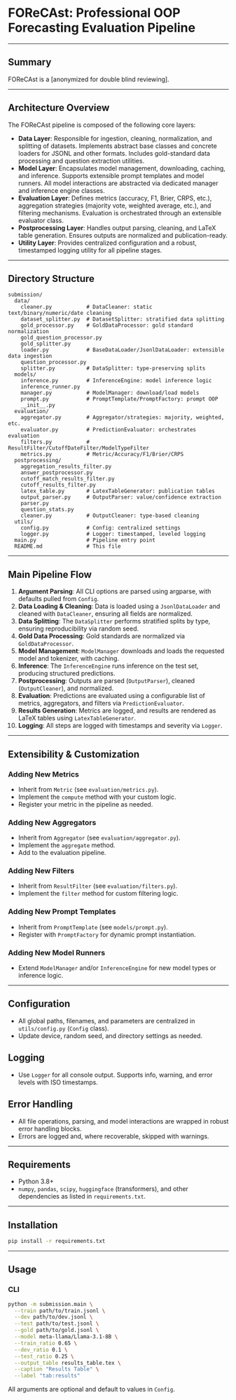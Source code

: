 # FOReCAst: Professional OOP Forecasting Evaluation Pipeline

---

## Summary

FOReCAst is a [anonymized for double blind reviewing].

---

## Architecture Overview

The FOReCAst pipeline is composed of the following core layers:

- **Data Layer**: Responsible for ingestion, cleaning, normalization, and splitting of datasets. Implements abstract base classes and concrete loaders for JSONL and other formats. Includes gold-standard data processing and question extraction utilities.
- **Model Layer**: Encapsulates model management, downloading, caching, and inference. Supports extensible prompt templates and model runners. All model interactions are abstracted via dedicated manager and inference engine classes.
- **Evaluation Layer**: Defines metrics (accuracy, F1, Brier, CRPS, etc.), aggregation strategies (majority vote, weighted average, etc.), and filtering mechanisms. Evaluation is orchestrated through an extensible evaluator class.
- **Postprocessing Layer**: Handles output parsing, cleaning, and LaTeX table generation. Ensures outputs are normalized and publication-ready.
- **Utility Layer**: Provides centralized configuration and a robust, timestamped logging utility for all pipeline stages.

---

## Directory Structure

```
submission/
  data/
    cleaner.py           # DataCleaner: static text/binary/numeric/date cleaning
    dataset_splitter.py  # DatasetSplitter: stratified data splitting
    gold_processor.py    # GoldDataProcessor: gold standard normalization
    gold_question_processor.py
    gold_splitter.py
    loader.py            # BaseDataLoader/JsonlDataLoader: extensible data ingestion
    question_processor.py
    splitter.py          # DataSplitter: type-preserving splits
  models/
    inference.py         # InferenceEngine: model inference logic
    inference_runner.py
    manager.py           # ModelManager: download/load models
    prompt.py            # PromptTemplate/PromptFactory: prompt OOP
    __init__.py
  evaluation/
    aggregator.py        # Aggregator/strategies: majority, weighted, etc.
    evaluator.py         # PredictionEvaluator: orchestrates evaluation
    filters.py           # ResultFilter/CutoffDateFilter/ModelTypeFilter
    metrics.py           # Metric/Accuracy/F1/Brier/CRPS
  postprocessing/
    aggregation_results_filter.py
    answer_postprocessor.py
    cutoff_match_results_filter.py
    cutoff_results_filter.py
    latex_table.py       # LatexTableGenerator: publication tables
    output_parser.py     # OutputParser: value/confidence extraction
    parser.py
    question_stats.py
    cleaner.py           # OutputCleaner: type-based cleaning
  utils/
    config.py            # Config: centralized settings
    logger.py            # Logger: timestamped, leveled logging
  main.py                # Pipeline entry point
  README.md              # This file
```

---

## Main Pipeline Flow

1. **Argument Parsing**: All CLI options are parsed using argparse, with defaults pulled from `Config`.
2. **Data Loading & Cleaning**: Data is loaded using a `JsonlDataLoader` and cleaned with `DataCleaner`, ensuring all fields are normalized.
3. **Data Splitting**: The `DataSplitter` performs stratified splits by type, ensuring reproducibility via random seed.
4. **Gold Data Processing**: Gold standards are normalized via `GoldDataProcessor`.
5. **Model Management**: `ModelManager` downloads and loads the requested model and tokenizer, with caching.
6. **Inference**: The `InferenceEngine` runs inference on the test set, producing structured predictions.
7. **Postprocessing**: Outputs are parsed (`OutputParser`), cleaned (`OutputCleaner`), and normalized.
8. **Evaluation**: Predictions are evaluated using a configurable list of metrics, aggregators, and filters via `PredictionEvaluator`.
9. **Results Generation**: Metrics are logged, and results are rendered as LaTeX tables using `LatexTableGenerator`.
10. **Logging**: All steps are logged with timestamps and severity via `Logger`.

---

## Extensibility & Customization

### Adding New Metrics
- Inherit from `Metric` (see `evaluation/metrics.py`).
- Implement the `compute` method with your custom logic.
- Register your metric in the pipeline as needed.

### Adding New Aggregators
- Inherit from `Aggregator` (see `evaluation/aggregator.py`).
- Implement the `aggregate` method.
- Add to the evaluation pipeline.

### Adding New Filters
- Inherit from `ResultFilter` (see `evaluation/filters.py`).
- Implement the `filter` method for custom filtering logic.

### Adding New Prompt Templates
- Inherit from `PromptTemplate` (see `models/prompt.py`).
- Register with `PromptFactory` for dynamic prompt instantiation.

### Adding New Model Runners
- Extend `ModelManager` and/or `InferenceEngine` for new model types or inference logic.

---

## Configuration
- All global paths, filenames, and parameters are centralized in `utils/config.py` (`Config` class).
- Update device, random seed, and directory settings as needed.

## Logging
- Use `Logger` for all console output. Supports info, warning, and error levels with ISO timestamps.

## Error Handling
- All file operations, parsing, and model interactions are wrapped in robust error handling blocks.
- Errors are logged and, where recoverable, skipped with warnings.

---

## Requirements
- Python 3.8+
- `numpy`, `pandas`, `scipy`, `huggingface` (transformers), and other dependencies as listed in `requirements.txt`.

---

## Installation

```bash
pip install -r requirements.txt
```

---

## Usage

### CLI

```bash
python -m submission.main \
  --train path/to/train.jsonl \
  --dev path/to/dev.jsonl \
  --test path/to/test.jsonl \
  --gold path/to/gold.jsonl \
  --model meta-llama/Llama-3.1-8B \
  --train_ratio 0.65 \
  --dev_ratio 0.1 \
  --test_ratio 0.25 \
  --output_table results_table.tex \
  --caption "Results Table" \
  --label "tab:results"
```

All arguments are optional and default to values in `Config`.
